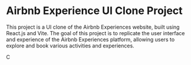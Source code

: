 # Airbnb Experience UI Clone Project
This project is a UI clone of the Airbnb Experiences website, built using React.js and Vite. The goal of this project is to replicate the user interface and experience of the Airbnb Experiences platform, allowing users to explore and book various activities and experiences.

C
